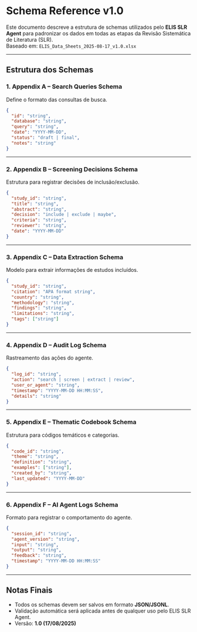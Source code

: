 # Schema Reference v1.0

Este documento descreve a estrutura de schemas utilizados pelo **ELIS SLR Agent** para padronizar os dados em todas as etapas da Revisão Sistemática de Literatura (SLR).  
Baseado em: `ELIS_Data_Sheets_2025-08-17_v1.0.xlsx`

---

## Estrutura dos Schemas

### 1. Appendix A – Search Queries Schema
Define o formato das consultas de busca.

```json
{
  "id": "string",
  "database": "string",
  "query": "string",
  "date": "YYYY-MM-DD",
  "status": "draft | final",
  "notes": "string"
}
```

---

### 2. Appendix B – Screening Decisions Schema
Estrutura para registrar decisões de inclusão/exclusão.

```json
{
  "study_id": "string",
  "title": "string",
  "abstract": "string",
  "decision": "include | exclude | maybe",
  "criteria": "string",
  "reviewer": "string",
  "date": "YYYY-MM-DD"
}
```

---

### 3. Appendix C – Data Extraction Schema
Modelo para extrair informações de estudos incluídos.

```json
{
  "study_id": "string",
  "citation": "APA format string",
  "country": "string",
  "methodology": "string",
  "findings": "string",
  "limitations": "string",
  "tags": ["string"]
}
```

---

### 4. Appendix D – Audit Log Schema
Rastreamento das ações do agente.

```json
{
  "log_id": "string",
  "action": "search | screen | extract | review",
  "user_or_agent": "string",
  "timestamp": "YYYY-MM-DD HH:MM:SS",
  "details": "string"
}
```

---

### 5. Appendix E – Thematic Codebook Schema
Estrutura para códigos temáticos e categorias.

```json
{
  "code_id": "string",
  "theme": "string",
  "definition": "string",
  "examples": ["string"],
  "created_by": "string",
  "last_updated": "YYYY-MM-DD"
}
```

---

### 6. Appendix F – AI Agent Logs Schema
Formato para registrar o comportamento do agente.

```json
{
  "session_id": "string",
  "agent_version": "string",
  "input": "string",
  "output": "string",
  "feedback": "string",
  "timestamp": "YYYY-MM-DD HH:MM:SS"
}
```

---

## Notas Finais

- Todos os schemas devem ser salvos em formato **JSON/JSONL**.  
- Validação automática será aplicada antes de qualquer uso pelo ELIS SLR Agent.  
- Versão: **1.0 (17/08/2025)**  
